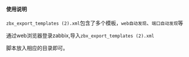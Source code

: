 #### 使用说明

`zbx_export_templates (2).xml`包含了多个模板，`web自动发现`、`端口自动发现`等

通过web浏览器登录zabbix,导入`zbx_export_templates (2).xml`

脚本放入相应的目录即可。
